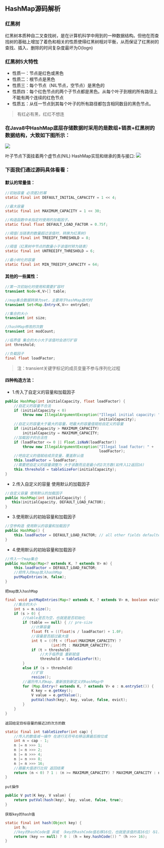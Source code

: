 ## HashMap源码解析
### 红黑树
红黑树本质种自二叉查找树，是在计算机科学中用到的一种数据结构。但他在而查找树的基础上增加了着色和相关的性质使得红黑树相对平衡，从而保证了红黑树的查找、插入、删除的时间复杂度最坏为O(logn)


### 红黑树5大特性
- 性质一：节点是红色或黑色
- 性质二：根节点是黑色
- 性质三：每个节点（NIL节点，空节点）是黑色的
- 性质四：每个红色节点的两个子节点都是黑色。从每个叶子到根的所有路径上不能有两个连续的红色节点
- 性质五：从任一节点到其每个叶子的所有路径都包含相同数目的黑色节点。

>有红必有黑，红红不想连

### 在Java8中HashMap底层存储数据时采用的是数组+链表+红黑树的数据结构，大致如下图所示：
 ![](https://img2018.cnblogs.com/blog/1231979/201912/1231979-20191220210154099-1266279426.png)


叶子节点下面挂着两个虚节点(NIL) HashMap实现和继承的类与接口:
![](https://img2018.cnblogs.com/blog/1231979/201912/1231979-20191220210338697-918395283.png)


### 下面我们通过源码具体看看：
#### 默认的常量值：
```java
//初始容量 必须是2的幂
static final int DEFAULT_INITIAL_CAPACITY = 1 << 4;

//最大容量
static final int MAXIMUM_CAPACITY = 1 << 30;

//构造函数中未指定时使用的加载因子。
static final float DEFAULT_LOAD_FACTOR = 0.75f;

//阈值(当链表的数量超过该值时，转换为红黑树)
static final int TREEIFY_THRESHOLD = 8;

//阈值（红黑树中节点的数量小于该值时转为链表）
static final int UNTREEIFY_THRESHOLD = 6;

//最小树化的容量
static final int MIN_TREEIFY_CAPACITY = 64;
```

#### 其他的一些属性：

```java
//第一次初始化时使用和需要扩容时
transient Node<K,V>[] table;

//map集合数据转换为set，主要用于hashMap迭代时
transient Set<Map.Entry<K,V>> entrySet;

//集合的大小
transient int size;

//hashMap修改的次数
transient int modCount;

//临界值 集合的大小大于该值时会进行扩容
int threshold;

//负载因子
final float loadFactor;
```
>注：transient关键字标记的成员变量不参与序列化过程

#### 四种构造方法：
- 1.传入了自定义的容量和加载因子

```java
public HashMap(int initialCapacity, float loadFactor) {
    //自定义的容量不合法
    if (initialCapacity < 0)
        throw new IllegalArgumentException("Illegal initial capacity: " +
                                           initialCapacity);
    //自定义的容量大于最大的容量，吧最大的容量值赋给自定义的容量
    if (initialCapacity > MAXIMUM_CAPACITY)
        initialCapacity = MAXIMUM_CAPACITY;
    //加载因子的合法性
    if (loadFactor <= 0 || Float.isNaN(loadFactor))
        throw new IllegalArgumentException("Illegal load factor: " +
                                           loadFactor);
    //吧自定义的值赋给成员变量，覆盖默认值
    this.loadFactor = loadFactor;
    //需要把自定义的容量调整为 大于该数而且是最小的2次方数(如传入12返回16)
    this.threshold = tableSizeFor(initialCapacity);
}
```

- 2.传入自定义的容量 使用默认的加载因子
```java
//自定义容量 使用默认的加载因子 
public HashMap(int initialCapacity) {
   this(initialCapacity, DEFAULT_LOAD_FACTOR);
}
```


- 3.使用默认的初始容量和加载因子
```java
//空参构造 使用默认的容量和加载因子
public HashMap() {
    this.loadFactor = DEFAULT_LOAD_FACTOR; // all other fields defaulted
}
```


- 4.使用默认的初始容量和加载因子
```java
//传入一个map集合
public HashMap(Map<? extends K, ? extends V> m) {
    this.loadFactor = DEFAULT_LOAD_FACTOR;
    //把传入的map放入hashMap
    putMapEntries(m, false);
}
```

`把map放入hashMap`

```java
final void putMapEntries(Map<? extends K, ? extends V> m, boolean evict) {
    //集合的大小
    int s = m.size();
    if (s > 0) {
        //table是否为空，也就是是否初始化
        if (table == null) { // pre-size
            //计算容量
            float ft = ((float)s / loadFactor) + 1.0F;
            //容量是否超过最大值
            int t = ((ft < (float)MAXIMUM_CAPACITY) ?
                     (int)ft : MAXIMUM_CAPACITY);
            if (t > threshold)
                //大于临界值 重新赋值
                threshold = tableSizeFor(t);
        }
        else if (s > threshold)
            //扩容
            resize();
        //遍历传入的map，重新放到新定义的hashMap中
        for (Map.Entry<? extends K, ? extends V> e : m.entrySet()) {
            K key = e.getKey();
            V value = e.getValue();
            putVal(hash(key), key, value, false, evict);
        }
    }
}
```

`返回给定目标容量的接近2的次方的数`
```java
static final int tableSizeFor(int cap) {
    //传入的数值减一操作 在进行无符号右移运算最后按位或
    int n = cap - 1;
    n |= n >>> 1;
    n |= n >>> 2;
    n |= n >>> 4;
    n |= n >>> 8;
    n |= n >>> 16;
    //跟最大值进行比较 返回结果
    return (n < 0) ? 1 : (n >= MAXIMUM_CAPACITY) ? MAXIMUM_CAPACITY : n + 1;
}
```

`put操作`

```java
public V put(K key, V value) {
    return putVal(hash(key), key, value, false, true);
}
```

`获取key的hash值`
```java
static final int hash(Object key) {
    int h;
    //key的hashCode值 异或 （key的hashCode值右移16位，也就是该值的高16位）与1.7相比这样提高了hash值的随机性
    return (key == null) ? 0 : (h = key.hashCode()) ^ (h >>> 16);
}
```